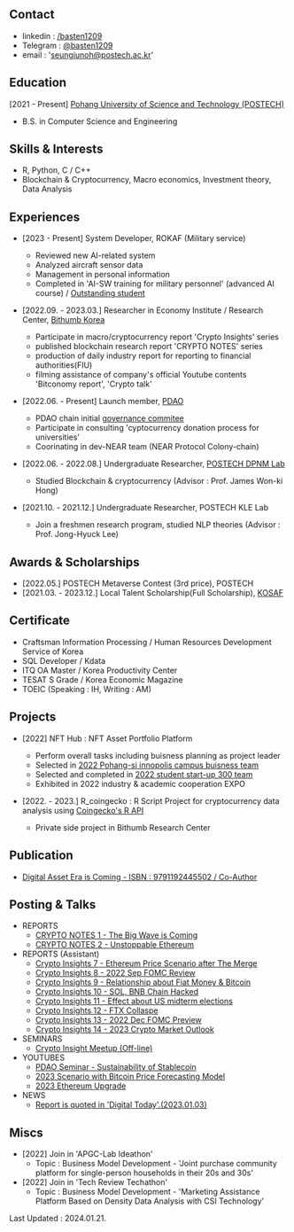 ## Contact

 - linkedin : [/basten1209](https://www.linkedin.com/in/basten1209/)
 - Telegram : [@basten1209](htps:/t.me/basten1209)
 - email : 'seungjunoh@postech.ac.kr'

## Education

[2021 - Present] [Pohang University of Science and Technology (POSTECH)](https://www.postech.ac.kr/)
- B.S. in Computer Science and Engineering

## Skills & Interests

 - R, Python, C / C++
 - Blockchain & Cryptocurrency, Macro economics, Investment theory, Data Analysis

## Experiences

 - [2023 - Present] System Developer, ROKAF (Military service)
   - Reviewed new AI-related system
   - Analyzed aircraft sensor data
   - Management in personal information
   - Completed in 'AI-SW training for military personnel'  (advanced AI course) / [Outstanding student](https://www.broof.io/search/4e1ec599?token=f15f71a6-3b49-43fb-879d-e5284e070580&utm_source=email&utm_medium=link&utm_campaign=view)
     
 - [2022.09. - 2023.03.] Researcher in Economy Institute / Research Center, [Bithumb Korea](https://www.bithumbcorp.com)
   - Participate in macro/cryptocurrency report 'Crypto Insights' series
   - published blockchain research report 'CRYPTO NOTES' series
   - production of daily industry report for reporting to financial authorities(FIU)
   - filming assistance of company's official Youtube contents 'Bitconomy report', 'Crypto talk'
    
 - [2022.06. - Present] Launch member, [PDAO](https://dao.postech.ac.kr)
   - PDAO chain initial [governance commitee](https://github.com/postech-dao/pdao/blob/finalized/reserved/members/%EC%98%A4%EC%8A%B9%EC%A4%80.json)
   - Participate in consulting 'cyptocurrency donation process for universities'
   - Coorinating in dev-NEAR team (NEAR Protocol Colony-chain)

 - [2022.06. - 2022.08.] Undergraduate Researcher, [POSTECH DPNM Lab](https://dpnm.postech.ac.kr)
   - Studied Blockchain & cryptocurrency (Advisor : Prof. James Won-ki Hong)

 - [2021.10. - 2021.12.] Undergraduate Researcher, POSTECH KLE Lab
   - Join a freshmen research program, studied NLP theories (Advisor : Prof. Jong-Hyuck Lee)

## Awards & Scholarships

 - [2022.05.] POSTECH Metaverse Contest (3rd price), POSTECH
 - [2021.03. - 2023.12.] Local Talent Scholarship(Full Scholarship), [KOSAF](https://www.kosaf.go.kr/ko/main.do)

## Certificate

 - Craftsman Information Processing / Human Resources Development Service of Korea
 - SQL Developer / Kdata
 - ITQ OA Master / Korea Productivity Center
 - TESAT S Grade / Korea Economic Magazine
 - TOEIC (Speaking : IH, Writing : AM)

## Projects

 - [2022] NFT Hub : NFT Asset Portfolio Platform
   - Perform overall tasks including buisness planning as project leader
   - Selected in [2022 Pohang-si innopolis campus buisness team](http://innopolis.postech.ac.kr/business_notice/?mod=document&uid=402)
   - Selected and completed in [2022 student start-up 300 team](http://u300.kr)
   - Exhibited in 2022 industry & academic cooperation EXPO

  - [2022. - 2023.] R_coingecko : R Script Project for cryptocurrency data analysis using [Coingecko's R API](https://github.com/next-game-solutions/geckor)
    - Private side project in Bithumb Research Center

## Publication

 - [Digital Asset Era is Coming - ISBN : 9791192445502 / Co-Author](https://product.kyobobook.co.kr/detail/S000209213039)
   
## Posting & Talks

 - REPORTS
   - [CRYPTO NOTES 1 - The Big Wave is Coming](https://cafe.bithumb.com/view/board-contents/1643426)
   - [CRYPTO NOTES 2 - Unstoppable Ethereum](https://cafe.bithumb.com/view/board-contents/1643513)
 - REPORTS (Assistant)
   - [Crypto Insights 7 - Ethereum Price Scenario after The Merge](https://cafe.bithumb.com/view/board-contents/1643142)
   - [Crypto Insights 8 - 2022 Sep FOMC Review](https://cafe.bithumb.com/view/board-contents/1643166)
   - [Crypto Insights 9 - Relationship about Fiat Money & Bitcoin](https://cafe.bithumb.com/view/board-contents/1643203)
   - [Crypto Insights 10 - SOL, BNB Chain Hacked](https://cafe.bithumb.com/view/board-contents/1643244)
   - [Crypto Insights 11 - Effect about US midterm elections](https://cafe.bithumb.com/view/board-contents/1643271)
   - [Crypto Insights 12 - FTX Collaspe](https://cafe.bithumb.com/view/board-contents/1643331)
   - [Crypto Insights 13 - 2022 Dec FOMC Preview](https://cafe.bithumb.com/view/board-contents/1643379)
   - [Crypto Insights 14 - 2023 Crypto Market Outlook](https://cafe.bithumb.com/view/board-contents/1643474)
 - SEMINARS
   - [Crypto Insight Meetup (Off-line)](https://cafe.bithumb.com/view/board-contents/1643596)
 - YOUTUBES
   - [PDAO Seminar - Sustainability of Stablecoin](https://www.youtube.com/watch?v=JPWadiUZbDk)
   - [2023 Scenario with Bitcoin Price Forecasting Model](https://www.youtube.com/watch?v=eEGywng_f70)
   - [2023 Ethereum Upgrade](https://www.youtube.com/watch?v=MC3TAsfnIWQ)
 - NEWS
   - [Report is quoted in 'Digital Today'.(2023.01.03)](https://www.digitaltoday.co.kr/news/articleView.html?idxno=467696)


## Miscs

 - [2022] Join in 'APGC-Lab Ideathon'
   - Topic : Business Model Development - 'Joint purchase community platform for single-person households in their 20s and 30s'
 - [2022] Join in 'Tech Review Techathon'
   - Topic : Business Model Development - 'Marketing Assistance Platform Based on Density Data Analysis with CSI Technology'


Last Updated : 2024.01.21.

